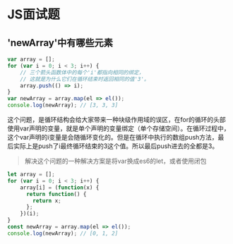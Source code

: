 # JS面试题

## 'newArray'中有哪些元素

``` js
var array = [];
for (var i = 0; i < 3; i++) {
    // 三个箭头函数体中的每个'i'都指向相同的绑定，
    // 这就是为什么它们在循环结束时返回相同的值'3'。
    array.push(() => i);
}
var newArray = array.map(el => el());
console.log(newArray); // [3, 3, 3]
```

这个问题，是循环结构会给大家带来一种块级作用域的误区，在for的循环的头部使用var声明的变量，就是单个声明的变量绑定（单个存储空间）。在循环过程中，这个var声明的i变量是会随循环变化的。但是在循环中执行的数组push方法，最后实际上是push了i最终循环结束的3这个值。所以最后push进去的全都是3。

> 解决这个问题的一种解决方案是将var换成es6的let，或者使用闭包

``` js
let array = [];
for (var i = 0; i < 3; i++) {
    array[i] = (function(x) {
      return function() {
        return x;
      };
    })(i);
}
const newArray = array.map(el => el());
console.log(newArray); // [0, 1, 2]
```
